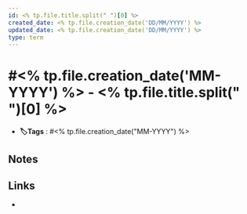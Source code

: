 ```yaml
---
id: <% tp.file.title.split(" ")[0] %>
created_date: <% tp.file.creation_date('DD/MM/YYYY') %>
updated_date: <% tp.file.creation_date('DD/MM/YYYY') %>
type: term
---
```


# #<% tp.file.creation_date('MM-YYYY') %> - <% tp.file.title.split(" ")[0] %>
- **🏷️Tags** :  #<% tp.file.creation_date("MM-YYYY") %>  
[ ](#anki-card)
## Notes

## Links
- 